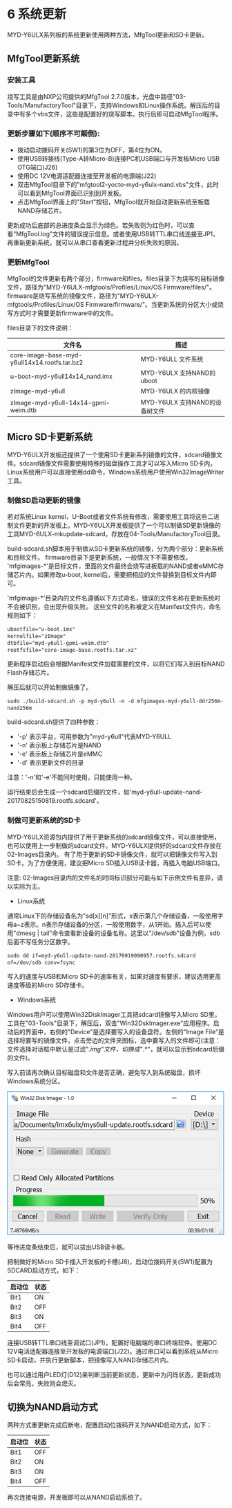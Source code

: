 # 6 系统更新

MYD-Y6ULX系列板的系统更新使用两种方法，MfgTool更新和SD卡更新。

## MfgTool更新系统

### 安装工具

烧写工具是由NXP公司提供的MfgTool 2.7.0版本，光盘中路径"03-Tools/ManufactoryTool"目录下，支持Windows和Linux操作系统。解压后的目录中有多个vbs文件，这些是配置好的烧写脚本。执行后即可启动MfgTool程序。

### 更新步骤如下(顺序不可颠倒):

* 拨动启动拨码开关(SW1)的第3位为OFF，第4位为ON。
* 使用USB转接线(Type-A转Micro-B)连接PC机USB端口与开发板Micro USB OTG端口(J26)
* 使用DC 12V电源适配器连接至开发板的电源端(J22)
* 双击MfgTool目录下的"mfgtool2-yocto-myd-y6ulx-nand.vbs"文件，此时可以看到MfgTool界面已识别到开发板。
* 点击MfgTool界面上的"Start"按钮，MfgTool就开始自动更新系统至板载NAND存储芯片。

更新成功后底部的总进度条会显示为绿色。若失败则为红色时，可以查看"MfgTool.log"文件的错误提示信息。或者使用USB转TTL串口线连接至JP1，再重新更新系统，就可以从串口查看更新过程并分析失败的原因。

### 更新MfgTool

MfgTool的文件更新有两个部分，firmware和files。files目录下为烧写的目标镜像文件，路径为"MYD-Y6ULX-mfgtools/Profiles/Linux/OS Firmware/files/"。
firmware是烧写系统的镜像文件，路径为"MYD-Y6ULX-mfgtools/Profiles/Linux/OS Firmware/firmware/"。当更新系统的分区大小或烧写方式时才需要更新firmware中的文件。

files目录下的文件说明：

文件名 | 描述
---- | -----
core-image-base-myd-y6ull14x14.rootfs.tar.bz2 | MYD-Y6ULL 文件系统
u-boot-myd-y6ull14x14_nand.imx | MYD-Y6ULX 支持NAND的uboot
zImage-myd-y6ull | MYD-Y6ULX 的内核镜像
zImage-myd-y6ull-14x14-gpmi-weim.dtb | MYD-Y6ULX 支持NAND的设备树文件


## Micro SD卡更新系统

MYD-Y6ULX开发板还提供了一个使用SD卡更新系列镜像的文件，sdcard镜像文件。sdcard镜像文件需要使用特殊的磁盘操作工具才可以写入Micro SD卡内，Linux系统用户可以直接使用dd命令，Windows系统用户使用Win32ImageWriter工具。

### 制做SD启动更新的镜像

若对系统Linux kernel，U-Boot或者文件系统有修改，需要使用工具将这些二进制文件更新的开发板上。MYD-Y6ULX开发板提供了一个可以制做SD更新镜像的工具MYD-6ULX-mkupdate-sdcard，存放在04-Tools/ManufactoryTool目录。

build-sdcard.sh脚本用于制做从SD卡更新系统的镜像，分为两个部分：更新系统和目标文件。
firmware目录下是更新系统，一般情况下不需要修改。
'mfgimages-*'是目标文件，里面的文件最终会烧写进板载的NAND或者eMMC存储芯片内。如果修改u-boot, kernel后，需要把相应的文件替换到目标文件内即可。

'mfgimage-*'目录内的文件名遵循以下方式命名，错误的文件名称在更新系统时不会被识别，会出现升级失败。
这些文件的名称被定义在Manifest文件内，命名规则如下：

```
ubootfile="u-boot.imx"
kernelfile="zImage"
dtbfile="myd-y6ull-gpmi-weim.dtb"
rootfsfile="core-image-base.rootfs.tar.xz"
```
更新程序启动后会根据Manifest文件加载需要的文件，以将它们写入到目标NAND Flash存储芯片。

解压后就可以开始制做镜像了。

```
sudo ./build-sdcard.sh -p myd-y6ull -n -d mfgimages-myd-y6ull-ddr256m-nand256m
```

build-sdcard.sh提供了四种参数：
* '-p' 表示平台，可用参数为"myd-y6ull"代表MYD-Y6ULL
* '-n' 表示板上存储芯片是NAND
* '-e' 表示板上存储芯片是eMMC
* '-d' 表示更新文件的目录

注意：'-n'和'-e'不能同时使用，只能使用一种。

运行结束后会生成一个sdcard后缀的文件，如'myd-y6ull-update-nand-20170825150819.rootfs.sdcard'。

### 制做可更新系统的SD卡

MYD-Y6ULX资源包内提供了用于更新系统的sdcard镜像文件，可以直接使用，也可以使用上一步制做的sdcard文件。MYD-Y6ULX提供好的sdcard文件存放在02-Images目录内。
有了用于更新的SD卡镜像文件，就可以把镜像文件写入到SD卡。为了方便使用，建议把Micro SD插入USB读卡器，再插入电脑USB端口。

注意: 02-Images目录内的文件名的时间标识部分可能与如下示例文件有差异，请以实际为主。

* Linux系统

通常Linux下的存储设备名为"sd[x][n]"形式，x表示第几个存储设备，一般使用字母a~z表示。n表示存储设备的分区，一般使用数字，从1开始。插入后可以使用"dmesg | tail"命令查看新设备的设备名称。这里以"/dev/sdb"设备为例，sdb后面不写任务分区数字。

```
sudo dd if=myd-y6ull-update-nand-20170919090957.rootfs.sdcard of=/dev/sdb conv=fsync
```

写入的速度与USB和Micro SD卡的速率有关，如果对速度有要求，建议选用更高速度等级的Micro SD存储卡。

* Windows系统

Windows用户可以使用Win32DiskImager工具把sdcard镜像写入Micro SD里。工具在"03-Tools"目录下，解压后，双击"Win32DskImager.exe"应用程序。启动后的界面中，右侧的"Device"是选择要写入的设备盘符。左侧的"Image File"是选择将要写的镜像文件，点击旁边的文件夹图标，选中要写入的文件即可(注意：文件选择对话框中默认是过滤"*.img"文件，切换成"*.*"，就可以显示到sdcard后缀的文件)。

写入前请再次确认目标磁盘和文件是否正确，避免写入到系统磁盘，损坏Windows系统分区。

![Win32DiskImage写入镜像](image/6-1.png)

等待进度条结束后，就可以拔出USB读卡器。

把制做好的Micro SD卡插入开发板的卡槽(J8)，启动位拨码开关(SW1)配置为SDCARD启动方式，如下：

启动位 | 状态 
--- | ----
Bit1 | ON
Bit2 | OFF
Bit3 | ON
Bit4 | OFF

连接USB转TTL串口线至调试口(JP1)，配置好电脑端的串口终端软件。使用DC 12V电活适配器连接至开发板的电源端口(J22)。通过串口可以看到系统从Micro SD卡启动，并执行更新脚本，把镜像写入NAND存储芯片内。

也可以通过用户LED灯(D12)来判断当前更新状态，更新中为闪烁状态，更新成功后会常亮，失败则会熄灭。

## 切换为NAND启动方式

两种方式重更新完成后断电，配置启动位拨码开关为NAND启动方式，如下：

启动位 | 状态 
--- | ----
Bit1 | OFF
Bit2 | ON
Bit3 | ON
Bit4 | OFF

再次连接电源，开发板即可以从NAND启动系统了。

